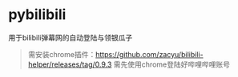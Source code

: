 # pybilibili
用于bilibili弹幕网的自动登陆与领银瓜子
>需安装chrome插件：https://github.com/zacyu/bilibili-helper/releases/tag/0.9.3
>需先使用chrome登陆好哔哩哔哩账号
